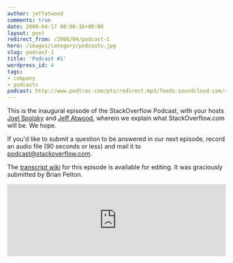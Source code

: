 ```yaml
---
author: jeffatwood
comments: true
date: 2008-04-17 00:00:16+00:00
layout: post
redirect_from: /2008/04/podcast-1
hero: /images/category/podcasts.jpg
slug: podcast-1
title: 'Podcast #1'
wordpress_id: 4
tags:
- company
- podcasts
podcast: http://www.podtrac.com/pts/redirect.mp3/feeds.soundcloud.com/stream/13877633-stack-exchange-se-episode01.mp3
---
```


This is the inaugural episode of the StackOverflow Podcast, with your hosts [Joel Spolsky](http://www.joelonsoftware.com/) and [Jeff Atwood](http://www.codinghorror.com/blog/), wherein we explain what StackOverflow.com will be. We hope.



If you'd like to submit a question to be answered in our next episode, 
record an audio file (90 seconds or less) and mail it to [podcast@stackoverflow.com](mailto:podcast@stackoverflow.com).



The [transcript wiki](https://stackoverflow.fogbugz.com/default.asp?W6) for this episode is available for editing. It was graciously submitted by Brian Pelton.


<iframe width="100%" height="166" scrolling="no" frameborder="no" src="https://w.soundcloud.com/player/?url=https%3A//api.soundcloud.com/tracks/13877633&amp;color=ff5500&amp;auto_play=false&amp;hide_related=false&amp;show_comments=true&amp;show_user=true&amp;show_reposts=false"></iframe>

